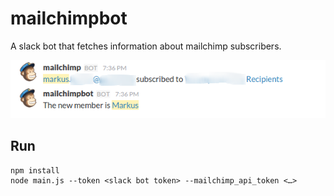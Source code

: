 # mailchimpbot

A slack bot that fetches information about mailchimp subscribers.

![What it does](./what.png)

## Run

    npm install
    node main.js --token <slack bot token> --mailchimp_api_token <…>
